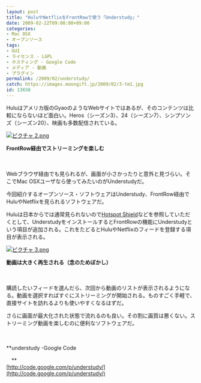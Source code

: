 ```yaml
---
layout: post
title: "HuluやNetflixをFrontRowで使う「Understudy」"
date: 2009-02-22T09:00:00+09:00
categories:
- Mac OSX
- オープンソース
tags: 
- GUI
- ライセンス - LGPL
- ホスティング - Google Code
- メディア - 動画
- プラグイン
permalink: /2009/02/understudy/
catch: https://images.moongift.jp/2009/02/3-tm1.jpg
id: 13658
---
```

Huluはアメリカ版のGyaoのようなWebサイトではあるが、そのコンテンツは比較にならないほど面白い。Heros（シーズン3）、24（シーズン7）、シンプソンズ（シーズン20）、映画も多数配信されている。

  

[![ピクチャ 2.png](https://images.moongift.jp/2009/02/2-tm3.jpg)](https://images.moongift.jp/2009/02/23.png)  
  
**FrontRow経由でストリーミングを楽しむ**

  

　

  

Webブラウザ経由でも見られるが、画面が小さかったりと意外と見づらい。そこでMac OSXユーザなら使ってみたいのがUnderstudyだ。

  

今回紹介するオープンソース・ソフトウェアはUnderstudy、FrontRow経由でHuluやNetflixを見られるソフトウェアだ。

  
<!--more-->

Huluは日本からでは通常見られないので[Hotspot Shield](http://www.moongift.jp/2009/02/hotspot_shield/)などを参照していただくとして、UnderstudyをインストールするとFrontRowの機能にUnderstudyという項目が追加される。これをたどるとHuluやNetflixのフィードを登録する項目が表示される。

  

[![ピクチャ 3.png](https://images.moongift.jp/2009/02/3-tm1.jpg)](https://images.moongift.jp/2009/02/31.png)  
  
**動画は大きく再生される（念のためぼかし）**

  

　

  

購読したいフィードを選んだら、次回から動画のリストが表示されるようになる。動画を選択すればすぐにストリーミングが開始される。ものすごく手軽で、直接サイトを訪れるよりも使いやすくなるはずだ。

  

さらに画面が最大化された状態で流れるのも良い。その割に画質は悪くない。ストリーミング動画を楽しむのに便利なソフトウェアだ。

  

　

  

**understudy -Google Code  
  
　**  
  [http://code.google.com/p/understudy/](http://code.google.com/p/understudy/)

  
